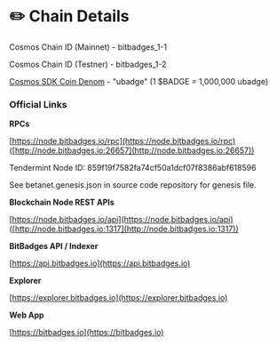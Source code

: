 # ✏️ Chain Details

Cosmos Chain ID (Mainnet) - bitbadges_1-1

Cosmos Chain ID (Testner) - bitbadges_1-2

[Cosmos SDK Coin Denom](https://docs.cosmos.network/main/modules/bank) - "ubadge" (1 $BADGE = 1,000,000 ubadge)

### Official Links

**RPCs**

[https://node.bitbadges.io/rpc](https://node.bitbadges.io/rpc) ([http://node.bitbadges.io:26657](http://node.bitbadges.io:26657))

Tendermint Node ID: 859f19f7582fa74cf50a1dcf07f8386abf618596

See betanet.genesis.json in source code repository for genesis file.

**Blockchain Node REST APIs**

[https://node.bitbadges.io/api](https://node.bitbadges.io/api) ([http://node.bitbadges.io:1317](http://node.bitbadges.io:1317))

**BitBadges API / Indexer**

[https://api.bitbadges.io](https://api.bitbadges.io)

**Explorer**

[https://explorer.bitbadges.io](https://explorer.bitbadges.io)

**Web App**

[https://bitbadges.io](https://bitbadges.io)
